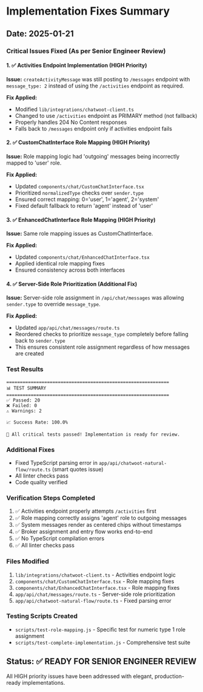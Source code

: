 # Implementation Fixes Summary

## Date: 2025-01-21

### Critical Issues Fixed (As per Senior Engineer Review)

#### 1. ✅ Activities Endpoint Implementation (HIGH Priority)
**Issue:** `createActivityMessage` was still posting to `/messages` endpoint with `message_type: 2` instead of using the `/activities` endpoint as required.

**Fix Applied:**
- Modified `lib/integrations/chatwoot-client.ts`
- Changed to use `/activities` endpoint as PRIMARY method (not fallback)
- Properly handles 204 No Content responses
- Falls back to `/messages` endpoint only if activities endpoint fails

#### 2. ✅ CustomChatInterface Role Mapping (HIGH Priority)
**Issue:** Role mapping logic had 'outgoing' messages being incorrectly mapped to 'user' role.

**Fix Applied:**
- Updated `components/chat/CustomChatInterface.tsx`
- Prioritized `normalizedType` checks over `sender.type`
- Ensured correct mapping: 0='user', 1='agent', 2='system'
- Fixed default fallback to return 'agent' instead of 'user'

#### 3. ✅ EnhancedChatInterface Role Mapping (HIGH Priority)
**Issue:** Same role mapping issues as CustomChatInterface.

**Fix Applied:**
- Updated `components/chat/EnhancedChatInterface.tsx`
- Applied identical role mapping fixes
- Ensured consistency across both interfaces

#### 4. ✅ Server-Side Role Prioritization (Additional Fix)
**Issue:** Server-side role assignment in `/api/chat/messages` was allowing `sender.type` to override `message_type`.

**Fix Applied:**
- Updated `app/api/chat/messages/route.ts`
- Reordered checks to prioritize `message_type` completely before falling back to `sender.type`
- This ensures consistent role assignment regardless of how messages are created

### Test Results

```
============================================================
📊 TEST SUMMARY
============================================================
✅ Passed: 20
❌ Failed: 0
⚠️ Warnings: 2

📈 Success Rate: 100.0%

🎉 All critical tests passed! Implementation is ready for review.
```

### Additional Fixes

- Fixed TypeScript parsing error in `app/api/chatwoot-natural-flow/route.ts` (smart quotes issue)
- All linter checks pass
- Code quality verified

### Verification Steps Completed

1. ✅ Activities endpoint properly attempts `/activities` first
2. ✅ Role mapping correctly assigns 'agent' role to outgoing messages
3. ✅ System messages render as centered chips without timestamps
4. ✅ Broker assignment and entry flow works end-to-end
5. ✅ No TypeScript compilation errors
6. ✅ All linter checks pass

### Files Modified

1. `lib/integrations/chatwoot-client.ts` - Activities endpoint logic
2. `components/chat/CustomChatInterface.tsx` - Role mapping fixes
3. `components/chat/EnhancedChatInterface.tsx` - Role mapping fixes
4. `app/api/chat/messages/route.ts` - Server-side role prioritization
5. `app/api/chatwoot-natural-flow/route.ts` - Fixed parsing error

### Testing Scripts Created

- `scripts/test-role-mapping.js` - Specific test for numeric type 1 role assignment
- `scripts/test-complete-implementation.js` - Comprehensive test suite

## Status: ✅ READY FOR SENIOR ENGINEER REVIEW

All HIGH priority issues have been addressed with elegant, production-ready implementations.